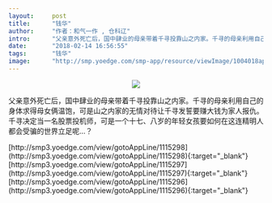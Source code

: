 ```yaml
---
layout:     post
title:      "钱华"
author:     "作者：和气一作 , 仓科辽"
intro:      "父亲意外死亡后，国中肆业的母亲带着千寻投靠山之内家。千寻的母亲利用自己的身体求得母女俩温饱，可是山之内家的无情对待让千寻发誓要赚大钱为家人报仇。千寻决定当一名股票投机师，可是一个十七、八岁的年轻女孩要如何在这连精明人都会受骗的世界立足呢…？"
date:       "2018-02-14 16:56:55"
tags:       "钱华"
image:      "http://smp.yoedge.com/smp-app/resource/viewImage/1004018appline.png"
---
```

<div style="text-align: center">
<p><img src="http://smp.yoedge.com/smp-app/resource/viewImage/1004018appline.png"/></p>
</div>
<p class="post-meta">
<span>父亲意外死亡后，国中肆业的母亲带着千寻投靠山之内家。千寻的母亲利用自己的身体求得母女俩温饱，可是山之内家的无情对待让千寻发誓要赚大钱为家人报仇。千寻决定当一名股票投机师，可是一个十七、八岁的年轻女孩要如何在这连精明人都会受骗的世界立足呢…？</span>
</p>
[http://smp3.yoedge.com/view/gotoAppLine/1115298](http://smp3.yoedge.com/view/gotoAppLine/1115298){:target="_blank"}
[http://smp3.yoedge.com/view/gotoAppLine/1115297](http://smp3.yoedge.com/view/gotoAppLine/1115297){:target="_blank"}
[http://smp3.yoedge.com/view/gotoAppLine/1115296](http://smp3.yoedge.com/view/gotoAppLine/1115296){:target="_blank"}


